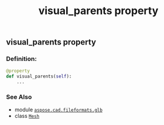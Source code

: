 ﻿---
title: visual_parents property
second_title: Aspose.CAD for Python via .NET API References
description: 
type: docs
weight: 140
url: /python-net/aspose.cad.fileformats.glb/mesh/visual_parents/
is_root: false
---

## visual_parents property

### Definition:
```python
@property
def visual_parents(self):
    ...
```

### See Also
* module [`aspose.cad.fileformats.glb`](../../)
* class [`Mesh`](/cad/python-net/aspose.cad.fileformats.glb/mesh)
